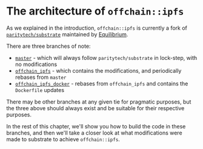 # The architecture of `offchain::ipfs`

As we explained in the introduction, `offchain::ipfs` is currently a fork of
[`paritytech/substrate`] maintained by [Equilibrium](https://equilibrium.co).

There are three branches of note:

- [`master`] - which will always follow `paritytech/substrate` in lock-step, with no modifications
- [`offchain_ipfs`] - which contains the modifications, and periodically rebases from `master`
- [`offchain_ipfs_docker`] - rebases from `offchain_ipfs` and contains the `Dockerfile` updates

There may be other branches at any given tie for pragmatic purposes, but the three above should
always exist and be suitable for their respective purposes.

In the rest of this chapter, we'll show you how to build the code in these branches, and then we'll
take a closer look at what modifications were made to substrate to achieve `offchain::ipfs`.

[`master`]: https://github.com/rs-ipfs/substrate
[`offchain_ipfs`]: https://github.com/rs-ipfs/substrate/tree/offchain_ipfs
[`offchain_ipfs_docker`]: https://github.com/rs-ipfs/substrate/tree/offchain_ipfs_docker
[`paritytech/substrate`]: https://github.com/paritytech/substrate
[`offchain_ipfs_bleeding_edge`]: https://github.com/rs-ipfs/substrate/tree/offchain_ipfs_bleeding_edge
